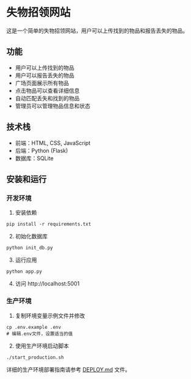 # 失物招领网站

这是一个简单的失物招领网站，用户可以上传找到的物品和报告丢失的物品。

## 功能

- 用户可以上传找到的物品
- 用户可以报告丢失的物品
- 广场页面展示所有物品
- 点击物品可以查看详细信息
- 自动匹配丢失和找到的物品
- 管理员可以管理物品信息和状态

## 技术栈

- 前端：HTML, CSS, JavaScript
- 后端：Python (Flask)
- 数据库：SQLite

## 安装和运行

### 开发环境

1. 安装依赖
```
pip install -r requirements.txt
```

2. 初始化数据库
```
python init_db.py
```

3. 运行应用
```
python app.py
```

4. 访问 http://localhost:5001

### 生产环境

1. 复制环境变量示例文件并修改
```
cp .env.example .env
# 编辑.env文件，设置适当的值
```

2. 使用生产环境启动脚本
```
./start_production.sh
```

详细的生产环境部署指南请参考 [DEPLOY.md](DEPLOY.md) 文件。
